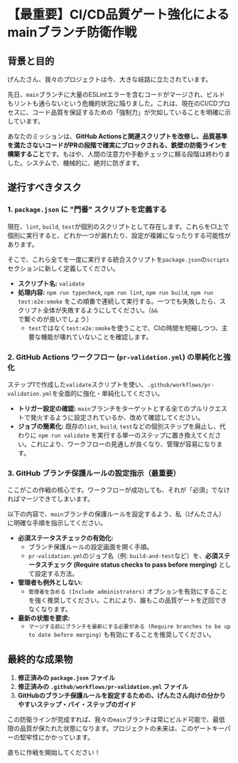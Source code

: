 # 【最重要】CI/CD品質ゲート強化によるmainブランチ防衛作戦

## 背景と目的

げんたさん、我々のプロジェクトは今、大きな岐路に立たされています。

先日、`main`ブランチに大量のESLintエラーを含むコードがマージされ、ビルドもリントも通らないという危機的状況に陥りました。これは、現在のCI/CDプロセスに、コード品質を保証するための「強制力」が欠如していることを明確に示しています。

あなたのミッションは、**GitHub Actionsと関連スクリプトを改修し、品質基準を満たさないコードがPRの段階で確実にブロックされる、鉄壁の防衛ラインを構築すること**です。もはや、人間の注意力や手動チェックに頼る段階は終わりました。システムで、機械的に、絶対に防ぎます。

## 遂行すべきタスク

### 1. `package.json` に "門番" スクリプトを定義する

現在、`lint`, `build`, `test`が個別のスクリプトとして存在します。これらをCI上で個別に実行すると、どれか一つが漏れたり、設定が複雑になったりする可能性があります。

そこで、これら全てを一度に実行する統合スクリプトを`package.json`の`scripts`セクションに新しく定義してください。

-   **スクリプト名:** `validate`
-   **処理内容:** `npm run typecheck`, `npm run lint`, `npm run build`, `npm run test:e2e:smoke` をこの順番で連続して実行する。一つでも失敗したら、スクリプト全体が失敗するようにしてください。（`&&`で繋ぐのが良いでしょう）
    -   `test`ではなく`test:e2e:smoke`を使うことで、CIの時間を短縮しつつ、主要な機能が壊れていないことを確認します。

### 2. GitHub Actions ワークフロー (`pr-validation.yml`) の単純化と強化

ステップ1で作成した`validate`スクリプトを使い、`.github/workflows/pr-validation.yml`を全面的に強化・単純化してください。

-   **トリガー設定の確認:** `main`ブランチをターゲットとする全てのプルリクエストで発火するように設定されているか、改めて確認してください。
-   **ジョブの簡素化:** 既存の`lint`, `build`, `test`などの個別ステップを廃止し、代わりに `npm run validate` を実行する単一のステップに置き換えてください。これにより、ワークフローの見通しが良くなり、管理が容易になります。

### 3. GitHub ブランチ保護ルールの設定指示（最重要）

ここがこの作戦の核心です。ワークフローが成功しても、それが「必須」でなければマージできてしまいます。

以下の内容で、`main`ブランチの保護ルールを設定するよう、私（げんたさん）に明確な手順を指示してください。

-   **必須ステータスチェックの有効化:**
    -   ブランチ保護ルールの設定画面を開く手順。
    -   `pr-validation.yml`のジョブ名（例: `build-and-test`など）を、**必須ステータスチェック (Require status checks to pass before merging)** として設定する方法。
-   **管理者も例外としない:**
    -   `管理者を含める (Include administrators)` オプションを有効にすることを強く推奨してください。これにより、誰もこの品質ゲートを迂回できなくなります。
-   **最新の状態を要求:**
    -   `マージする前にブランチを最新にする必要がある (Require branches to be up to date before merging)` も有効にすることを推奨してください。

## 最終的な成果物

1.  **修正済みの `package.json` ファイル**
2.  **修正済みの `.github/workflows/pr-validation.yml` ファイル**
3.  **GitHubのブランチ保護ルールを設定するための、げんたさん向けの分かりやすいステップ・バイ・ステップのガイド**

この防衛ラインが完成すれば、我々の`main`ブランチは常にビルド可能で、最低限の品質が保たれた状態になります。プロジェクトの未来は、このゲートキーパーの堅牢性にかかっています。

直ちに作戦を開始してください！ 